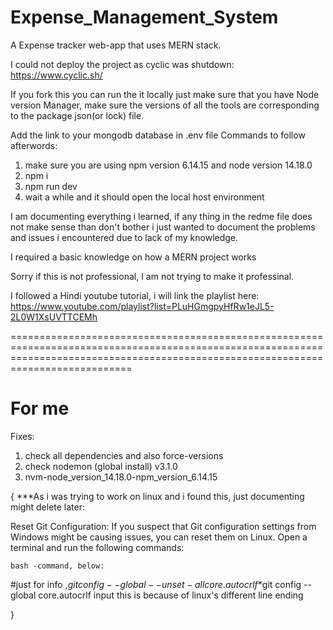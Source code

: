 # Expense_Management_System
A Expense tracker web-app that uses MERN stack.

I could not deploy the project as cyclic was shutdown: https://www.cyclic.sh/

If you fork this you can run the it locally just make sure that you have Node version Manager, make sure the versions of all the tools are corresponding to the package json(or lock) file.


Add the link to your mongodb database in .env file
Commands to follow afterwords:
   1. make sure you are using npm version 6.14.15 and node version 14.18.0
   2. npm i
   3. npm run dev
   4. wait a while and it should open the local host environment


I am documenting everything i learned, if any thing in the redme file does not make sense than don't bother i just wanted to document the problems and issues i encountered due to lack of my knowledge. 

I required a basic knowledge on how a MERN project works

Sorry if this is not professional, I am not trying to make it professinal.



















I followed a Hindi youtube tutorial, i will link the playlist here: https://www.youtube.com/playlist?list=PLuHGmgpyHfRw1eJL5-2L0W1XsUVTTCEMh

=======================================================================================================================================================================================
# For me
Fixes:
1. check all dependencies and also force-versions
2. check nodemon (global install) v3.1.0
3. nvm-node_version_14.18.0-npm_version_6.14.15

{
    ***As i was trying to work on linux and i found this, just documenting might delete later:

Reset Git Configuration: If you suspect that Git configuration settings from Windows might be causing issues, you can reset them on Linux. Open a terminal and run the following commands:

    bash -command, below:

#just for info ,$git config --global --unset-all core.autocrlf
    *$git config --global core.autocrlf input
this is because of linux's different line ending

}

